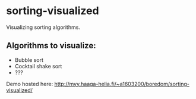 # sorting-visualized
Visualizing sorting algorithms.

## Algorithms to visualize:
* Bubble sort
* Cocktail shake sort
* ???

Demo hosted here: http://myy.haaga-helia.fi/~a1603200/boredom/sorting-visualized/
